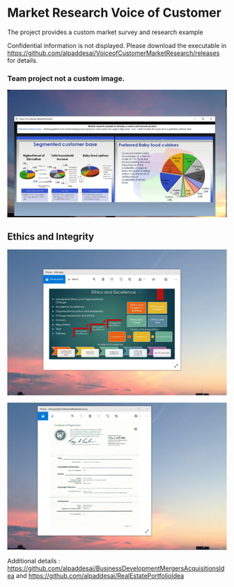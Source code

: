 # Market Research Voice of Customer 

The project provides a custom market survey and research example

Confidential information is not displayed. Please download the executable in https://github.com/alpaddesai/VoiceofCustomerMarketResearch/releases for details.

### Team project not a custom image.
![image](VoC.png)

## Ethics and Integrity
![image](EthicsandExcellence.png)

![image](USCopyrightCertificate.png)

Additional details : https://github.com/alpaddesai/BusinessDevelopmentMergersAcquisitionsIdea and https://github.com/alpaddesai/RealEstatePortfolioIdea
